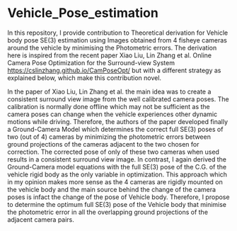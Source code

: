 # Vehicle_Pose_estimation
In this repository, I provide contribution to Theoretical derivation for Vehicle body pose SE(3) estimation using Images obtained from 4 fisheye cameras around the vehicle by minimising the Photometric errors. The derivation here is inspired from the recent paper Xiao Liu, Lin Zhang et al. Online Camera Pose Optimization for the Surround-view System https://cslinzhang.github.io/CamPoseOpt/ but with a different strategy as explained below, which make this contribution novel. 

In the paper of Xiao Liu, Lin Zhang et al. the main idea was to create a consistent surround view image from the well calibrated camera poses. The calibration is normally done offline which may not be sufficient as the camera poses can change when the vehicle experiences other dynamic motions while driving. Therefore, the authors of the paper developed finally a Ground-Camera Model which determines the correct full SE(3) poses of two (out of 4) cameras by minimizing the photometric errors between ground projections of the cameras adjacent to the two chosen for correction. The corrected pose of only of these two cameras when used results in a consistent surround view image. In contrast, I again derived the Ground-Camera model equations with the full SE(3) pose of the C.G. of the vehicle rigid body as the only variable in optimization. This approach which in my opinion makes more sense as the 4 cameras are rigidly mounted on the vehicle body and the main source behind the change of the camera poses is infact the change of the pose of Vehicle body. Therefore, I propose to determine the optimum full SE(3) pose of the Vehicle body that minimise the photometric error in all the overlapping ground projections of the adjacent camera pairs.   

